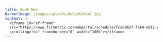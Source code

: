 ```yaml
---
title: Book Now
bannerImage: /images/uploads/0w5a2616sml.jpg
content: >-
  <iframe id="sf-frame"
  src="https://www.fitmetrix.io/webportal/schedule/fcad9627-fa64-e811-a973-b9cfd72804d1"
  scrolling="no" frameborder="0" width="100%"></iframe>
---
```


